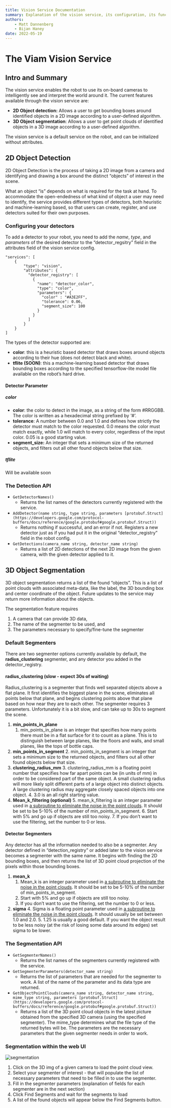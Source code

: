 ```yaml
---
title: Vision Service Documentation
summary: Explanation of the vision service, its configuration, its functionality, and its interfaces.
authors:
    - Matt Dannenberg
    - Bijan Haney
date: 2022-05-19
---
```

# The Viam Vision Service

## Intro and Summary

The vision service enables the robot to use its on-board cameras to intelligently see and interpret the world around it. The current features available through the vision service are:

* **2D Object detection:** Allows a user to get bounding boxes around identified objects in a 2D image according to a user-defined algorithm. 
* **3D Object segmentation**: Allows a user to get point clouds of identified objects in a 3D image according to a user-defined algorithm.

The vision service is a default service on the robot, and can be initialized without attributes. 


## 2D Object Detection

2D Object Detection is the process of taking a 2D image from a camera and identifying and drawing a box around the distinct “objects” of interest in the scene. 

What an object “is” depends on what is required for the task at hand. To accommodate the open-endedness of what kind of object a user may need to identify, the service provides different types of detectors, both heuristic and machine-learning based, so that users can create, register, and use detectors suited for their own purposes.


### Configuring your detectors

To add a detector to your robot, you need to add the _name_, _type_, and _parameters_ of the desired detector to the “detector_regsitry” field in the attributes field of the vision service config. 

```
"services": [
    {
        "type": "vision",
        "attributes": {
          "detector_registry": [
            {
              "name": "detector_color", 
              "type": "color",
              "parameters": {
                "color" : "#A3E2FF",
                "tolerance": 0.06,
                "segment_size": 100
              }
            }
          ]
        }
    }
]
```

The types of the detector supported are:

* **color**: this is a heuristic based detector that draws boxes around objects according to their hue (does not detect black and white).
* **tflite (SOON)**: this a machine-learning based detector that draws bounding boxes according to the specified tensorflow-lite model file available on the robot’s hard drive. 


#### Detector Parameter

##### color

* **color**: the color to detect in the image, as a string of the form #RRGGBB. The color is written as a hexadecimal string prefixed by ‘#’.
* **tolerance**: A number between 0.0 and 1.0 and defines how strictly the detector must match to the color requested. 0.0 means the color must match exactly, while 1.0 will match to every color, regardless of the input color.  0.05 is a good starting value.
* **segment_size:** An integer that sets a minimum size of the returned objects, and filters out all other found objects below that size. 


##### tflite

Will be available soon

### The Detection API 

* `GetDetectorNames()`
    * Returns the list names of the detectors currently registered with the service.
* `AddDetector(name string, type string, parameters [protobuf.Struct](https://developers.google.com/protocol-buffers/docs/reference/google.protobuf#google.protobuf.Struct))`
    * Returns nothing if successful, and an error if not. Registers a new detector just as if you had put it in the original “detector_registry” field in the robot config.
* `GetDetections(camera_name string, detector_name string)`
    * Returns a list of 2D detections of the next 2D image from the given camera, with the given detector applied to it. 


## 3D Object Segmentation

3D object segmentation returns a list of the found “objects”. This is a list of point clouds with associated meta-data, like the label, the 3D bounding box and center coordinate of the object. Future updates to the service may return more information about the objects.

The segmentation feature requires 

1. A camera that can provide 3D data,
2. The name of the segmenter to be used, and 
3. The parameters necessary to specify/fine-tune the segmenter


### Default Segmenters

There are two segmenter options currently available by default, the **radius_clustering** segmenter, and any detector you added in the detector_registry.


#### radius_clustering (slow - expect 30s of waiting)

Radius_clustering is a segmenter that finds well separated objects above a flat plane. It first identifies the biggest plane in the scene, eliminates all points below that plane, and begins clustering points above that plane based on how near they are to each other.  The segmenter requires 3 parameters. Unfortunately it is a bit slow, and can take up to 30s to segment the scene.

1. **min_points_in_plane**
    1. min_points_in_plane is an integer that specifies how many points there must be in a flat surface for it to count as a plane. This is to distinguish between large planes, like the floors and walls, and small planes, like the tops of bottle caps.
2. **min_points_in_segment**
    2. min_points_in_segment is an integer that sets a minimum size to the returned objects, and filters out all other found objects below that size. 
3. **clustering_radius_mm**
    3. clustering_radius_mm is a floating point number that specifies how far apart points can be (in units of  mm) in order to be considered part of the same object. A small clustering radius will more likely split different parts of a large object into distinct objects. A large clustering radius may aggregate closely spaced objects into one object.
    4. 3.0 is an all right starting value.
4. **Mean_k_filtering (optional)**
    5. mean_k_filtering is an integer parameter used in [a subroutine to eliminate the noise in the point clouds](https://pcl.readthedocs.io/projects/tutorials/en/latest/statistical_outlier.html). It should be set to be 5-10% of the number of min_points_in_segment. 
    6. Start with 5% and go up if objects are still too noisy.
    7. If you don’t want to use the filtering, set the number to 0 or less.


#### Detector Segmenters

Any detector has all the information needed to also be a segmenter. Any detector defined in “detection_registry” or added later to the vision service becomes a segmenter with the same name. It begins with finding the 2D bounding boxes, and then returns the list of 3D point cloud projection of the pixels within those bounding boxes.

1. **mean_k**
    1. Mean_k  is an integer parameter used in [a subroutine to eliminate the noise in the point clouds](https://pcl.readthedocs.io/projects/tutorials/en/latest/statistical_outlier.html). It should be set to be 5-10% of the number of min_points_in_segment. 
    2. Start with 5% and go up if objects are still too noisy.
    3. If you don’t want to use the filtering, set the number to 0 or less.
2. **sigma**
    4. Sigma is a floating point parameter used in [a subroutine to eliminate the noise in the point clouds](https://pcl.readthedocs.io/projects/tutorials/en/latest/statistical_outlier.html). It should usually be set between 1.0 and 2.0. 
    5. 1.25 is usually a good default. If you want the object result to be less noisy (at the risk of losing some data around its edges) set sigma to be lower. 


### The Segmentation API

* `GetSegmenterNames()`
    * Returns the list names of the segmenters currently registered with the service.
* `GetSegmenterParameters(detector_name string)`
    * Returns the list of parameters that are needed for the segmenter to work. A list of  the name of the parameter and its data type are returned.
* `GetObjectPointClouds(camera_name string, detector_name string, mime_type string, parameters [protobuf.Struct](https://developers.google.com/protocol-buffers/docs/reference/google.protobuf#google.protobuf.Struct))`
    * Returns a list of the 3D point cloud objects in the latest picture obtained from the specified 3D camera (using the specified segmenter). The mime_type determines what the file type of the returned bytes will be. The parameters are the necessary parameters that the given segmenter needs in order to work. 


### Segmentation within the web UI

![segmentation](https://user-images.githubusercontent.com/8298653/173641977-4f34c1f9-5f31-4579-82bb-06b739f03eac.gif)

1. Click on the 3D img of a given camera to load the point cloud view.
2. Select your segmenter of interest - that will populate the list of necessary parameters that need to be filled in to use the segmenter.
3. Fill in the segmenter parameters (explanation of fields for each segmenter are in the next section)
4. Click Find Segments and wait for the segments to load
5. A list of the found objects will appear below the Find Segments button. 


